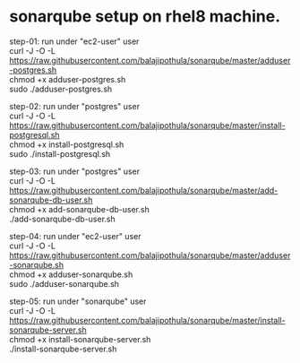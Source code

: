 # sonarqube setup on rhel8 machine.

step-01: run under "ec2-user" user  
curl -J -O -L https://raw.githubusercontent.com/balajipothula/sonarqube/master/adduser-postgres.sh  
chmod +x adduser-postgres.sh  
sudo ./adduser-postgres.sh  

step-02: run under "postgres" user  
curl -J -O -L https://raw.githubusercontent.com/balajipothula/sonarqube/master/install-postgresql.sh  
chmod +x install-postgresql.sh  
sudo ./install-postgresql.sh  

step-03: run under "postgres" user  
curl -J -O -L https://raw.githubusercontent.com/balajipothula/sonarqube/master/add-sonarqube-db-user.sh  
chmod +x add-sonarqube-db-user.sh  
./add-sonarqube-db-user.sh  

step-04: run under "ec2-user" user  
curl -J -O -L https://raw.githubusercontent.com/balajipothula/sonarqube/master/adduser-sonarqube.sh  
chmod +x adduser-sonarqube.sh  
sudo ./adduser-sonarqube.sh  

step-05: run under "sonarqube" user  
curl -J -O -L https://raw.githubusercontent.com/balajipothula/sonarqube/master/install-sonarqube-server.sh  
chmod +x install-sonarqube-server.sh  
./install-sonarqube-server.sh  
